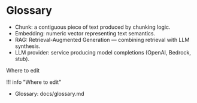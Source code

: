 # Glossary

- Chunk: a contiguous piece of text produced by chunking logic.
- Embedding: numeric vector representing text semantics.
- RAG: Retrieval-Augmented Generation — combining retrieval with LLM synthesis.
- LLM provider: service producing model completions (OpenAI, Bedrock, stub).

Where to edit

!!! info "Where to edit"
- Glossary: docs/glossary.md
